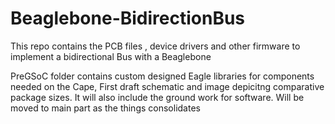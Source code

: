 # Beaglebone-BidirectionBus
This repo contains the  PCB files , device drivers and other firmware to implement  a bidirectional Bus with a Beaglebone

PreGSoC folder contains custom designed Eagle libraries for components needed on the Cape, First draft schematic and image depicitng comparative package sizes. It will also include the ground work for software. Will be moved to main part as the things consolidates
